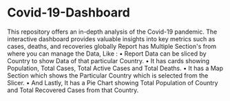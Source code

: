 # Covid-19-Dashboard
 This repository offers an in-depth analysis of the Covid-19 pandemic. The interactive dashboard provides valuable insights into key metrics such as cases, deaths, and recoveries globally
Report has Multiple Section's from where you can manage the Data, Like :
• Report Data can be sliced by Country to show Data of that particular Country.
• It has cards showing Population, Total Cases, Total Active Cases and Total Deaths.
• It has a Map Section which shows the Particular Country which is selected from the Slicer.
• And Lastly, It has a Pie Chart showing Total Population of Country and Total Recovered Cases from that Country.
